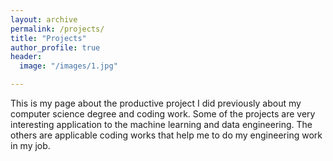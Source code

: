```yaml
---
layout: archive
permalink: /projects/
title: "Projects"
author_profile: true
header:
  image: "/images/1.jpg"	

---
```


This is my page about the productive project I did previously about my computer science degree and coding work. Some of the projects are very interesting application to the machine learning and data engineering. The others are applicable coding works that help me to do my engineering work in my job. 

